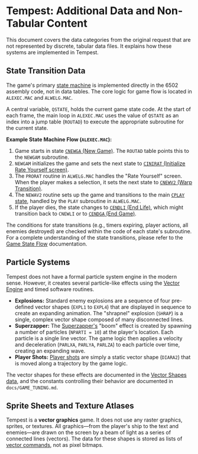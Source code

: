 # Tempest: Additional Data and Non-Tabular Content

This document covers the data categories from the original request that are not represented by discrete, tabular data files. It explains how these systems are implemented in Tempest.

## State Transition Data

The game's primary [state machine](./SYSTEMS.md#5-game-state-machine) is implemented directly in the 6502 assembly code, not in data tables. The core logic for game flow is located in `ALEXEC.MAC` and `ALWELG.MAC`.

A central variable, `QSTATE`, holds the current game state code. At the start of each frame, the main loop in `ALEXEC.MAC` uses the value of `QSTATE` as an index into a jump table (`ROUTAD`) to execute the appropriate subroutine for the current state.

**Example State Machine Flow (`ALEXEC.MAC`):**
1.  Game starts in state [`CNEWGA` (New Game)](./GAME_STATE_FLOW.md#41-state-cnewga-new-game). The `ROUTAD` table points this to the `NEWGAM` subroutine.
2.  `NEWGAM` initializes the game and sets the next state to [`CINIRAT` (Initialize Rate Yourself screen)](./GAME_STATE_FLOW.md#42-state-cinirat--creqrat-skill-selection).
3.  The `PRORAT` routine in `ALWELG.MAC` handles the "Rate Yourself" screen. When the player makes a selection, it sets the next state to [`CNEWV2` (Warp Transition)](./GAME_STATE_FLOW.md#44-state-cendwav--cnewv2-end-of-wave-and-warp).
4.  The `NEWAV2` routine sets up the game and transitions to the main [`CPLAY` state](./GAME_STATE_FLOW.md#43-state-cplay-gameplay), handled by the `PLAY` subroutine in `ALWELG.MAC`.
5.  If the player dies, the state changes to [`CENDLI` (End Life)](./GAME_STATE_FLOW.md#45-state-cendli--cnewli--cnwlf2-player-death--respawn), which might transition back to `CNEWLI` or to [`CENDGA` (End Game)](./GAME_STATE_FLOW.md#46-state-cendga--chischk--cgetini-game-over--and-high-scores).

The conditions for state transitions (e.g., timers expiring, player actions, all enemies destroyed) are checked within the code of each state's subroutine. For a complete understanding of the state transitions, please refer to the [Game State Flow](./GAME_STATE_FLOW.md) documentation.

## Particle Systems

Tempest does not have a formal particle system engine in the modern sense. However, it creates several particle-like effects using the [Vector Engine](./SYSTEMS.md#1-vector-graphics-engine) and timed software routines.

-   **Explosions:** Standard enemy explosions are a sequence of four pre-defined vector shapes (`EXPL1` to `EXPL4`) that are displayed in sequence to create an expanding animation. The "shrapnel" explosion (`SHRAP`) is a single, complex vector shape composed of many disconnected lines.
-   **Superzapper:** The [Superzapper's](./ENTITIES.md#3-superzapper) "boom" effect is created by spawning a number of particles (`NPARTI = 10`) at the player's location. Each particle is a single line vector. The game logic then applies a velocity and deceleration (`PARLXA`, `PARLYA`, `PARLZA`) to each particle over time, creating an expanding wave.
-   **Player Shots:** [Player shots](./ENTITIES.md#2-player-bullet) are simply a static vector shape (`DIARA2`) that is moved along a trajectory by the game logic.

The vector shapes for these effects are documented in the [Vector Shapes data](./DATA_ASSETS.md#2-vector-shapes), and the constants controlling their behavior are documented in `docs/GAME_TUNING.md`.

## Sprite Sheets and Texture Atlases

Tempest is a **vector graphics** game. It does not use any raster graphics, sprites, or textures. All graphics—from the player's ship to the text and enemies—are drawn on the screen by a beam of light as a series of connected lines (vectors). The data for these shapes is stored as lists of [vector commands](./DATA_ASSETS.md#2-vector-shapes), not as pixel bitmaps. 
